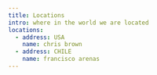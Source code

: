 ```yaml
---
title: Locations
intro: where in the world we are located
locations:
  - address: USA
    name: chris brown
  - address: CHILE
    name: francisco arenas
---
```


